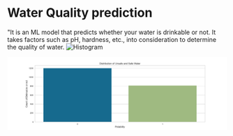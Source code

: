 # Water Quality prediction
"It is an ML model that predicts whether your water is drinkable or not. It takes factors such as pH, hardness, etc., into consideration to determine the quality of water.
![Histogram](corr_between_different_parameters.png)

![Histogram](histogram_hardness.png)
